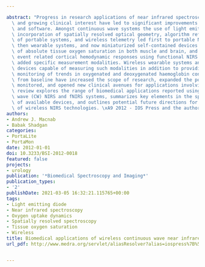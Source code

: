 ---
abstract: "Progress in research applications of near infrared spectroscopy (NIRS)\
  \ and growing clinical interest have led to significant improvements in hardware\
  \ and software. Amongst continuous wave systems the use of light emitting diodes,\
  \ incorporation of spatially resolved optical geometry, algorithm refinement, development\
  \ of portable systems, and wireless telemetry led first to portable NIRS instruments,\
  \ then wearable systems, and now miniaturized self-contained devices. Measurement\
  \ of absolute tissue oxygen saturation in both muscle and brain, and mapping of\
  \ event related cortical hemodynamic responses using functional NIRS (fNIRS) have\
  \ added specific measurement modalities. Wireless wearable systems and self-contained\
  \ devices capable of measuring such modalities in addition to providing conventional\
  \ monitoring of trends in oxygenated and deoxygenated haemoglobin concentration\
  \ from baseline have increased the scope of research, expanded the population readily\
  \ monitored, and opened new clinical avenues for applications involving NIRS. This\
  \ review explores the range of biomedical applications reported using wireless continuous\
  \ wave (CW) NIRS and fNIRS systems, summarizes key elements in the specification\
  \ of available devices, and outlines potential future directions for clinical use\
  \ of wireless NIRS technologies. \xA9 2012 - IOS Press and the authors."
authors:
- Andrew J. Macnab
- Babak Shadgan
categories:
- PortaLite
- PortaMon
date: 2012-01-01
doi: 10.3233/BSI-2012-0018
featured: false
projects:
- urology
publication: '*Biomedical Spectroscopy and Imaging*'
publication_types:
- '2'
publishDate: 2021-03-05 16:32:21.115765+00:00
tags:
- Light emitting diode
- Near infrared spectroscopy
- Oxygen uptake dynamics
- Spatially resolved spectroscopy
- Tissue oxygen saturation
- Wireless
title: Biomedical applications of wireless continuous wave near infrared spectroscopy
url_pdf: http://www.medra.org/servlet/aliasResolver?alias=iospress%7B%5C&%7Dgenre=article%7B%5C&%7Dissn=2212-8794%7B%5C&%7Dvolume=1%7B%5C&%7Dissue=3%7B%5C&%7Dspage=205%7B%5C&%7Ddoi=10.3233/BSI-2012-0018

---

